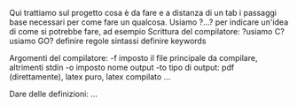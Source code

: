 Qui trattiamo sul progetto cosa è da fare e a distanza di un tab i passaggi base necessari per come fare un qualcosa. Usiamo ?...? per indicare un'idea di come si potrebbe fare, ad esempio
Scrittura del compilatore:
    ?usiamo C? usiamo GO?
    definire regole sintassi
    definire keywords

Argomenti del compilatore:
    -f <name> imposto il file principale da compilare, altrimenti stdin
    -o <name> imposto nome output
    -to <type> tipo di output: pdf (direttamente), latex puro, latex compilato 
    ...

Dare delle definizioni:
    ...
